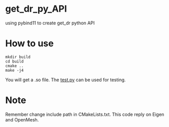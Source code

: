 # get_dr_py_API
using pybind11 to create get_dr python API

# How to use
```
mkdir build
cd build
cmake ..
make -j4
```
You will get a .so file.
The <a href='https://github.com/QianyiWu/get_dr_py/blob/master/test.py'>test.py</a> can be used for testing.

# Note
Remember change include path in CMakeLists.txt. This code reply on Eigen and OpenMesh.
